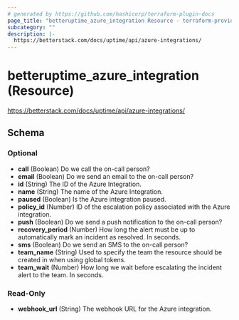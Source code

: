 ```yaml
---
# generated by https://github.com/hashicorp/terraform-plugin-docs
page_title: "betteruptime_azure_integration Resource - terraform-provider-better-uptime"
subcategory: ""
description: |-
  https://betterstack.com/docs/uptime/api/azure-integrations/
---
```


# betteruptime_azure_integration (Resource)

https://betterstack.com/docs/uptime/api/azure-integrations/



<!-- schema generated by tfplugindocs -->
## Schema

### Optional

- **call** (Boolean) Do we call the on-call person?
- **email** (Boolean) Do we send an email to the on-call person?
- **id** (String) The ID of the Azure Integration.
- **name** (String) The name of the Azure Integration.
- **paused** (Boolean) Is the Azure integration paused.
- **policy_id** (Number) ID of the escalation policy associated with the Azure integration.
- **push** (Boolean) Do we send a push notification to the on-call person?
- **recovery_period** (Number) How long the alert must be up to automatically mark an incident as resolved. In seconds.
- **sms** (Boolean) Do we send an SMS to the on-call person?
- **team_name** (String) Used to specify the team the resource should be created in when using global tokens.
- **team_wait** (Number) How long we wait before escalating the incident alert to the team. In seconds.

### Read-Only

- **webhook_url** (String) The webhook URL for the Azure integration.


